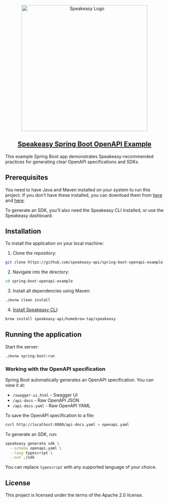 <div align="center">
<a href="https://speakeasyapi.dev/">
<img src="https://github.com/speakeasy-api/speakeasy/assets/68016351/e959f81a-b250-4003-8c5c-a45b9463fc95" alt="Speakeasy Logo" width="400">
<h2>Speakeasy Spring Boot OpenAPI Example</h2>
</a>
</div>

This example Spring Boot app demonstrates Speakeasy-recommended practices for generating clear OpenAPI specifications and SDKs.

## Prerequisites

You need to have Java and Maven installed on your system to run this project. If you don't have these installed, you can download them from [here](https://www.oracle.com/java/technologies/downloads/) and [here](https://maven.apache.org/download.cgi).

To generate an SDK, you'll also need the Speakeasy CLI installed, or use the Speakeasy dashboard.

## Installation

To install the application on your local machine:

1. Clone the repository:
```bash
git clone https://github.com/speakeasy-api/spring-boot-openapi-example.git
```

2. Navigate into the directory:
```bash
cd spring-boot-openapi-example
```

3. Install all dependencies using Maven:
```bash
./mvnw clean install
```

4. [Install Speakeasy CLI](https://github.com/speakeasy-api/speakeasy#installation):
```bash
brew install speakeasy-api/homebrew-tap/speakeasy
```

## Running the application

Start the server:
```bash
./mvnw spring-boot:run
```

### Working with the OpenAPI specification

Spring Boot automatically generates an OpenAPI specification. You can view it at:
- `/swagger-ui.html` - Swagger UI
- `/api-docs` - Raw OpenAPI JSON
- `/api-docs.yaml` - Raw OpenAPI YAML

To save the OpenAPI specification to a file:
```bash
curl http://localhost:8080/api-docs.yaml > openapi.yaml
```

To generate an SDK, run:
```bash
speakeasy generate sdk \
  --schema openapi.yaml \
  --lang typescript \
  --out ./sdk
```

You can replace `typescript` with any supported language of your choice.

## License

This project is licensed under the terms of the Apache 2.0 license.